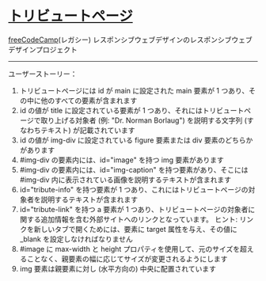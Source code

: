 # [トリビュートページ](https://minamikohei.github.io/tribute-page/)

[freeCodeCamp](https://www.freecodecamp.org/japanese/learn/responsive-web-design/)(レガシー) レスポンシブウェブデザインのレスポンシブウェブデザインプロジェクト

***

ユーザーストーリー：

1. トリビュートページには id が main に設定された main 要素が 1 つあり、その中に他のすべての要素が含まれます
2. id の値が title に設定されている要素が 1 つあり、それにはトリビュートページで取り上げる対象者 (例: "Dr. Norman Borlaug") を説明する文字列 (すなわちテキスト) が記載されています
3. id の値が img-div に設定されている figure 要素または div 要素のどちらかがあります
4. #img-div の要素内には、id="image" を持つ img 要素があります
5. #img-div の要素内には、id="img-caption" を持つ要素があり、そこには #img-div 内に表示されている画像を説明するテキストが含まれます
6. id="tribute-info" を持つ要素が 1 つあり、これにはトリビュートページの対象者を説明するテキストが含まれます
7. id="tribute-link" を持つ a 要素が 1 つあり、トリビュートページの対象者に関する追加情報を含む外部サイトへのリンクとなっています。 ヒント: リンクを新しいタブで開くためには、要素に target 属性を与え、その値に _blank を設定しなければなりません
8. #image に max-width と height プロパティを使用して、元のサイズを超えることなく、親要素の幅に応じてサイズが変更されるようにします
9. img 要素は親要素に対し (水平方向の) 中央に配置されています
